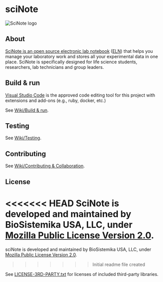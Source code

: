 # sciNote

![SciNote logo](https://scinote.net/wp-content/uploads/2018/05/SciNote-Logo-2018.png)

## About

[SciNote is an open source electronic lab notebook](https://scinote.net) ([ELN](https://en.wikipedia.org/wiki/Electronic_lab_notebook)) that helps you manage your laboratory work and stores all your experimental data in one place. SciNote is specifically designed for life science students, researchers, lab technicians and group leaders.

## Build & run

[Visual Studio Code](https://code.visualstudio.com/) is the approved code editing tool for this project with extensions and add-ons (e.g., ruby, docker, etc.)

See [Wiki/Build & run](https://github.com/biosistemika/scinote-web/wiki/setup-guide#build-&-run).

## Testing

See [Wiki/Testing](https://github.com/biosistemika/scinote-web/wiki/setup-guide#testing).

## Contributing

See [Wiki/Contributing & Collaboration](https://github.com/biosistemika/scinote-web/wiki/contributing-&-collaboration).

## License

<<<<<<< HEAD
SciNote is developed and maintained by BioSistemika USA, LLC, under [Mozilla Public License Version 2.0](LICENSE.txt).
=======
sciNote is developed and maintained by BioSistemika USA, LLC, under [Mozilla Public License Version 2.0](LICENSE.txt).
>>>>>>> Initial readme file created

See [LICENSE-3RD-PARTY.txt](LICENSE-3RD-PARTY.txt) for licenses of included third-party libraries.
